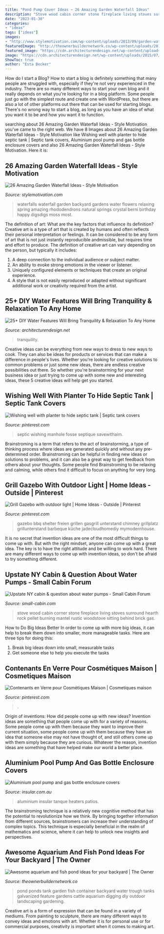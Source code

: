 ```yaml
---
title: "Pond Pump Cover Ideas ~ 26 Amazing Garden Waterfall Ideas"
description: "Stove wood cabin corner stone fireplace living stoves surround hearth rock pellet burning mantel rustic woodstove sitting behind brick gas"
date: "2023-01-30"
categories:
- "ideas"
tags: ["ideas"]
images:
- "http://www.stylemotivation.com/wp-content/uploads/2013/09/garden-waterfalls-14.jpg"
featuredImage: "http://theownerbuildernetwork.co/wp-content/uploads/2015/05/Ponds-Aquariums-11.jpg"
featured_image: "https://cdn.architecturendesign.net/wp-content/uploads/2015/07/AD-DIY-Water-Feature-Ideas-19.jpg"
image: "https://cdn.architecturendesign.net/wp-content/uploads/2015/07/AD-DIY-Water-Feature-Ideas-19.jpg"
ShowToc: true
author: "Esta Becker"
---
```



How do I start a Blog?
How to start a blog is definitely something that many people are struggled with, especially if they're not very experienced in the industry. There are so many different ways to start your own blog and it really depends on what you're looking for in a blog platform. Some people just go with the simplest route and create one with WordPress, but there are also a lot of other platforms out there that can be used for starting blogs. There's no wrong way to start a blog, as long as you have an idea of what you want it to be and how you want it to function.

	

		
searching about 26 Amazing Garden Waterfall Ideas - Style Motivation you've came to the right web. We have 8 Images about 26 Amazing Garden Waterfall Ideas - Style Motivation like Wishing well with planter to hide septic tank | Septic tank covers, Aluminium pool pump and gas bottle enclosure covers and also 26 Amazing Garden Waterfall Ideas - Style Motivation. Here it is:
		
    
## 26 Amazing Garden Waterfall Ideas - Style Motivation

<img loading=lazy src="http://www.stylemotivation.com/wp-content/uploads/2013/09/garden-waterfalls-14.jpg" onerror="this.onerror=null;this.src='https://tse3.mm.bing.net/th?id=OIP.zLW0FTORqTOyUyDiQuHNCwHaJ4&amp;pid=15.1';" alt="26 Amazing Garden Waterfall Ideas - Style Motivation">

_Source: stylemotivation.com_

>waterfalls waterfall garden backyard gardens water flowers relaxing spring amazing rhododendrons natural springs crystal berni birthday happy digsdigs moss most. 

	

The definition of art: What are the key factors that influence its definition?
Creative art is a type of art that is created by humans and often reflects their personal interpretation or feelings. It can be considered to be any form of art that is not just instantly reproducible andmissible, but requires time and effort to produce. The definition of creative art can vary depending on the person, but typically it includes:
1. A deep connection to the individual audience or subject matter.
2. An ability to evoke strong emotions in the viewer or listener.
3. Uniquely configured elements or techniques that create an original experience.
4. A style that is not easily reproduced or adapted without significant additional work or creativity required from the artist.

    
## 25+ DIY Water Features Will Bring Tranquility &amp; Relaxation To Any Home

<img loading=lazy src="https://cdn.architecturendesign.net/wp-content/uploads/2015/07/AD-DIY-Water-Feature-Ideas-19.jpg" onerror="this.onerror=null;this.src='https://tse4.mm.bing.net/th?id=OIP.jRqlExPQRUW6BrWcnLQRuQHaMl&amp;pid=15.1';" alt="25+ DIY Water Features Will Bring Tranquility &amp; Relaxation To Any Home">

_Source: architecturendesign.net_

>tranquility. 

	

Creative ideas can be everything from new ways to dress to new ways to cook. They can also be ideas for products or services that can make a difference in people's lives. Whether you're looking for creative solutions to common problems or just some new ideas, there are endless creative possibilities out there. So whether you're brainstorming for your next business idea or just trying to come up with some new and interesting ideas, these 5 creative ideas will help get you started.

    
## Wishing Well With Planter To Hide Septic Tank | Septic Tank Covers

<img loading=lazy src="https://i.pinimg.com/736x/57/fc/47/57fc47eed4ea5d088f502207f61a7e6b.jpg" onerror="this.onerror=null;this.src='https://tse4.mm.bing.net/th?id=OIP.izU2ZqNGYdseYYHzPGUwoQHaJ3&amp;pid=15.1';" alt="Wishing well with planter to hide septic tank | Septic tank covers">

_Source: pinterest.com_

>septic wishing manhole fosse septique savewithaim. 

	

Brainstroming is a term that refers to the act of brainstorming, a type of thinking process where ideas are generated quickly and without any pre-determined order. Brainstroming can be helpful in finding new ideas or solutions to problems, and it can also be a great way to get feedback from others about your thoughts. Some people find Brainstroming to be relaxing and calming, while others find it difficult to focus on anything for very long.

    
## Grill Gazebo With Outdoor Light | Home Ideas - Outside | Pinterest

<img loading=lazy src="https://s-media-cache-ak0.pinimg.com/736x/97/1c/16/971c1678492b9b6882e979fd406189fa.jpg" onerror="this.onerror=null;this.src='https://tse3.mm.bing.net/th?id=OIP.5_GS8HypnSl3eEgomLZPsgHaJ4&amp;pid=15.1';" alt="Grill Gazebo with outdoor light | Home Ideas - Outside | Pinterest">

_Source: pinterest.com_

>gazebo bbq shelter freien grillen gasgrill unterstand chimney grillplatz grillunterstand barbeque küche jadecloudhomediy mymodernhouse. 

	

It is no secret that invention ideas are one of the most difficult things to come up with. But with the right mindset, anyone can come up with a great idea. The key is to have the right attitude and be willing to work hard. There are many different ways to come up with invention ideas, so don't be afraid to try something different.

    
## Upstate NY Cabin &amp; Question About Water Pumps - Small Cabin Forum

<img loading=lazy src="http://www.small-cabin.com/forum/shared_files/uploaded/226/1230_4_o.jpg" onerror="this.onerror=null;this.src='https://tse2.mm.bing.net/th?id=OIP.R1Ui6_Uf7-lGSYNMkBscvAHaJ3&amp;pid=15.1';" alt="Upstate NY cabin &amp; question about water pumps - Small Cabin Forum">

_Source: small-cabin.com_

>stove wood cabin corner stone fireplace living stoves surround hearth rock pellet burning mantel rustic woodstove sitting behind brick gas. 

	

How to Do Big Ideas Better
In order to come up with more big ideas, it can help to break them down into smaller, more manageable tasks. Here are three tips for doing this:
1. Break big ideas down into small, measurable tasks
2. Get someone else to help you execute the tasks

    
## Contenants En Verre Pour Cosmétiques Maison | Cosmetiques Maison

<img loading=lazy src="https://i.pinimg.com/736x/bb/eb/d1/bbebd1fd6cb5a484441693f1552a7bc6.jpg" onerror="this.onerror=null;this.src='https://tse2.mm.bing.net/th?id=OIP.3gWuE0bMYPSsnncBFTJuSgHaGE&amp;pid=15.1';" alt="Contenants en Verre pour Cosmétiques Maison | Cosmetiques maison">

_Source: pinterest.com_

>. 

	

Origin of inventions: How did people come up with new ideas?
Invention ideas are something that people come up with for a variety of reasons. Some people come up with them because they want to improve their current situation, some people come up with them because they have an idea that someone else may not have thought of, and still others come up with them simply because they are curious. Whatever the reason, invention ideas are something that have helped make our world a better place.

    
## Aluminium Pool Pump And Gas Bottle Enclosure Covers

<img loading=lazy src="https://www.insular.com.au/wp-content/uploads/2013/09/Aluminium-Gas-Bottle-Cover-Sorrento-2-.jpg" onerror="this.onerror=null;this.src='https://tse4.mm.bing.net/th?id=OIP.Om-SDfd5a6psJjXHZa5ingHaJ4&amp;pid=15.1';" alt="Aluminium pool pump and gas bottle enclosure covers">

_Source: insular.com.au_

>aluminium insular tanque heaters patios. 

	

The brainstroming technique is a relatively new cognitive method that has the potential to revolutionize how we think. By bringing together information from different sources, brainstromers can increase their understanding of complex topics. This technique is especially beneficial in the realm of mathematics and science, where it can help to unlock new insights and perspectives.

    
## Awesome Aquarium And Fish Pond Ideas For Your Backyard | The Owner

<img loading=lazy src="http://theownerbuildernetwork.co/wp-content/uploads/2015/05/Ponds-Aquariums-11.jpg" onerror="this.onerror=null;this.src='https://tse4.mm.bing.net/th?id=OIP.KJC2TMt9Bzxh2XCe-vpCvAHaKX&amp;pid=15.1';" alt="Awesome aquarium and fish pond ideas for your backyard | The Owner">

_Source: theownerbuildernetwork.co_

>pond ponds tank garden fish container backyard water trough tanks galvanized feature gardens cattle aquarium digging diy outdoor landscaping gardening. 

	

Creative art is a form of expression that can be found in a variety of mediums. From painting to sculpture, there are many different ways to convey ideas and emotions with art. Whether it is for personal use or for commercial purposes, creativity is important when it comes to making art.

